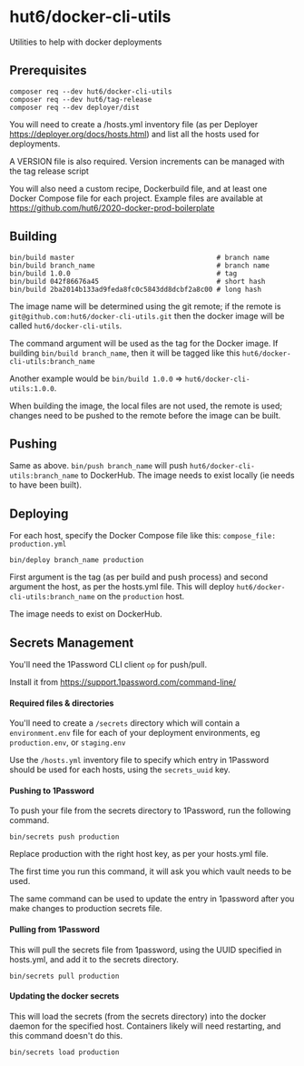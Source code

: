 # hut6/docker-cli-utils

Utilities to help with docker deployments

## Prerequisites

```
composer req --dev hut6/docker-cli-utils
composer req --dev hut6/tag-release
composer req --dev deployer/dist
```

You will need to create a /hosts.yml inventory file (as per Deployer https://deployer.org/docs/hosts.html) and list all the hosts used for deployments.

A VERSION file is also required. Version increments can be managed with the tag release script

You will also need a custom recipe, Dockerbuild file, and at least one Docker Compose file for each project. Example files are available at https://github.com/hut6/2020-docker-prod-boilerplate

## Building

```
bin/build master                                   # branch name
bin/build branch_name                              # branch name
bin/build 1.0.0                                    # tag
bin/build 042f86676a45                             # short hash
bin/build 2ba2014b133ad9feda8fc0c5843dd8dcbf2a8c00 # long hash
```

The image name will be determined using the git remote; if the remote is `git@github.com:hut6/docker-cli-utils.git` then the docker image will be called `hut6/docker-cli-utils`.

The command argument will be used as the tag for the Docker image. If building `bin/build branch_name`, then it will be tagged like this `hut6/docker-cli-utils:branch_name`  

Another example would be `bin/build 1.0.0` => `hut6/docker-cli-utils:1.0.0`.

When building the image, the local files are not used, the remote is used; changes need to be pushed to the remote before the image can be built. 

## Pushing

Same as above. `bin/push branch_name` will push `hut6/docker-cli-utils:branch_name` to DockerHub. The image needs to exist locally (ie needs to have been built). 

## Deploying

For each host, specify the Docker Compose file like this: `compose_file: production.yml`

```
bin/deploy branch_name production
```

First argument is the tag (as per build and push process) and second argument the host, as per the hosts.yml file. This will deploy `hut6/docker-cli-utils:branch_name` on the `production` host.

The image needs to exist on DockerHub. 

## Secrets Management

You'll need the 1Password CLI client `op` for push/pull. 

Install it from https://support.1password.com/command-line/

#### Required files & directories

You'll need to create a `/secrets` directory which will contain a `environment.env` file for each of your deployment environments, eg `production.env`, or `staging.env`

Use the `/hosts.yml` inventory file to specify which entry in 1Password should be used for each hosts, using the `secrets_uuid` key.

#### Pushing to 1Password

To push your file from the secrets directory to 1Password, run the following command.

```
bin/secrets push production
```

Replace production with the right host key, as per your hosts.yml file. 

The first time you run this command, it will ask you which vault needs to be used. 

The same command can be used to update the entry in 1password after you make changes to production secrets file.

#### Pulling from 1Password

This will pull the secrets file from 1password, using the UUID specified in hosts.yml, and add it to the secrets directory. 

```
bin/secrets pull production 
```

#### Updating the docker secrets 

This will load the secrets (from the secrets directory) into the docker daemon for the specified host. Containers likely will need restarting, and this command doesn't do this. 

```
bin/secrets load production 
```
